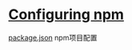 # [Configuring npm](https://docs.npmjs.com/cli/v10/configuring-npm)

[package.json](https://docs.npmjs.com/cli/v10/configuring-npm/package-json) npm项目配置
